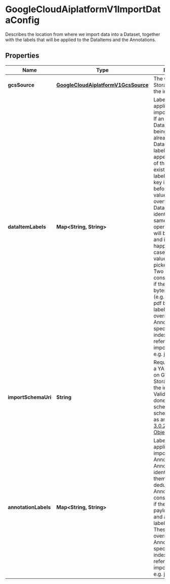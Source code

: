 

# GoogleCloudAiplatformV1ImportDataConfig

Describes the location from where we import data into a Dataset, together with the labels that will be applied to the DataItems and the Annotations.

## Properties

| Name | Type | Description | Notes |
|------------ | ------------- | ------------- | -------------|
|**gcsSource** | [**GoogleCloudAiplatformV1GcsSource**](GoogleCloudAiplatformV1GcsSource.md) | The Google Cloud Storage location for the input content. |  [optional] |
|**dataItemLabels** | **Map&lt;String, String&gt;** | Labels that will be applied to newly imported DataItems. If an identical DataItem as one being imported already exists in the Dataset, then these labels will be appended to these of the already existing one, and if labels with identical key is imported before, the old label value will be overwritten. If two DataItems are identical in the same import data operation, the labels will be combined and if key collision happens in this case, one of the values will be picked randomly. Two DataItems are considered identical if their content bytes are identical (e.g. image bytes or pdf bytes). These labels will be overridden by Annotation labels specified inside index file referenced by import_schema_uri, e.g. jsonl file. |  [optional] |
|**importSchemaUri** | **String** | Required. Points to a YAML file stored on Google Cloud Storage describing the import format. Validation will be done against the schema. The schema is defined as an [OpenAPI 3.0.2 Schema Object](https://github.com/OAI/OpenAPI-Specification/blob/main/versions/3.0.2.md#schemaObject). |  [optional] |
|**annotationLabels** | **Map&lt;String, String&gt;** | Labels that will be applied to newly imported Annotations. If two Annotations are identical, one of them will be deduped. Two Annotations are considered identical if their payload, payload_schema_uri and all of their labels are the same. These labels will be overridden by Annotation labels specified inside index file referenced by import_schema_uri, e.g. jsonl file. |  [optional] |



